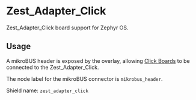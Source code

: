 # Zest_Adapter_Click

Zest_Adapter_Click board support for Zephyr OS.

## Usage
A mikroBUS header is exposed by the overlay, allowing [Click Boards](https://www.mikroe.com/click) to be connected to the Zest_Adapter_Click.

The node label for the mikroBUS connector is `mikrobus_header`.

Shield name: `zest_adapter_click`

